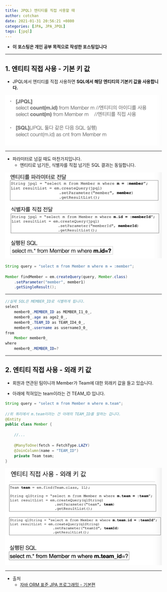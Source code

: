 ```yaml
---
title: JPQL) 엔티티를 직접 사용할 때 
author: cotchan 
date: 2021-01-31 20:56:21 +0800 
categories: [JPA, JPA_JPQL]
tags: [jpql] 
---
```


+ **이 포스팅은 개인 공부 목적으로 작성한 포스팅입니다**

---

## 1. 엔티티 직접 사용 - 기본 키 값

+ JPQL에서 엔티티를 직접 사용하면 **SQL에서 해당 엔티티의 기본키 값을 사용합니다.**

![Desktop View](/assets/img/post/jpa/2021-01-31-jpa-jpql-entity-01.png)

---

+ 파라미터로 넘길 때도 마찬가지입니다.
  + 엔티티로 넘기든, 식별자를 직접 넘기든 SQL 결과는 동일합니다.

![Desktop View](/assets/img/post/jpa/2021-01-31-jpa-jpql-entity-02.png)

```java
String query = "select m from Member m where m = :member";

Member findMember = em.createQuery(query, Member.class)
    .setParameter("member", member1)
    .getSingleResult();
```

---

```java
//실제 SQL은 MEMBER_ID로 식별하게 됩니다.
select
    member0_.MEMBER_ID as MEMBER_I1_0_,
    member0_.age as age2_0_,
    member0_.TEAM_ID as TEAM_ID4_0_,
    member0_.username as username3_0_ 
from
    Member member0_ 
where
    member0_.MEMBER_ID=?
```

---

## 2. 엔티티 직접 사용 - 외래 키 값

+ 회원과 연관된 팀이니까 Member가 Team에 대한 외래키 값을 들고 있습니다. 

+ 아래에 적혀있는 team이라는 건 TEAM_ID 입니다.

```java
String query = "select m from Member m where m.team";

//위 쿼리에서 m.team이라는 건 아래의 TEAM_ID를 말하는 겁니다.
@Entity
public class Member {

    //...

    @ManyToOne(fetch = FetchType.LAZY)
    @JoinColumn(name = "TEAM_ID")
    private Team team;
}
```


![Desktop View](/assets/img/post/jpa/2021-01-31-jpa-jpql-entity-03.png)


---

+ 출처
    + [자바 ORM 표준 JPA 프로그래밍 - 기본편](https://www.inflearn.com/course/ORM-JPA-Basic)
